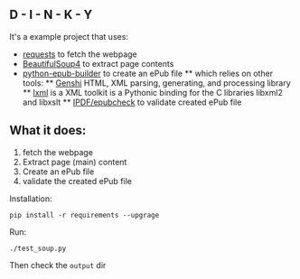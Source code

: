 D - I - N - K - Y
-------------------------------------------------------------------------------

It's a example project that uses:
* [requests](http://docs.python-requests.org/en/latest/) to fetch the webpage
* [BeautifulSoup4](http://www.crummy.com/software/BeautifulSoup/) to extract page contents
* [python-epub-builder](https://code.google.com/p/python-epub-builder/) to create an ePub file
** which relies on other tools:
** [Genshi](http://genshi.edgewall.org/) HTML, XML parsing, generating, and processing library
** [lxml](http://lxml.de/) is a XML toolkit is a Pythonic binding for the C libraries libxml2 and libxslt
** [IPDF/epubcheck](https://github.com/IDPF/epubcheck) to validate created ePub file


What it does:
------------
1. fetch the webpage
2. Extract page (main) content
3. Create an ePub file
4. validate the created ePub file


Installation:

    pip install -r requirements --upgrage

Run:

    ./test_soup.py

Then check the `output` dir

